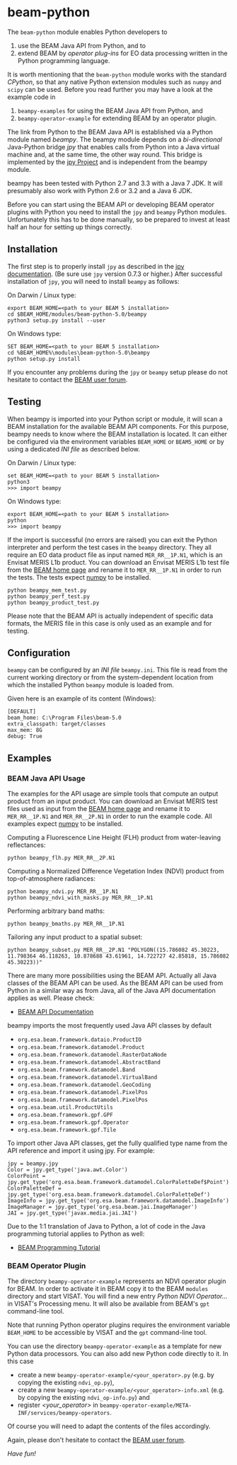 beam-python
===========

The `beam-python` module enables Python developers to

1. use the BEAM Java API from Python, and to
2. extend BEAM by *operator plug-ins* for EO data processing written in the Python programming language.

It is worth mentioning that the `beam-python` module works with the standard *CPython*, so that any native
Python extension modules such as `numpy` and `scipy` can be used. Before you read further you may have a look at the
example code in

1. `beampy-examples` for using the BEAM Java API from Python, and
2. `beampy-operator-example` for extending BEAM by an operator plugin.

The link from Python to the BEAM Java API is established via a Python module named *beampy*. The beampy module
depends on a *bi-directional* Java-Python bridge *jpy* that enables calls from Python into a Java virtual machine
and, at the same time, the other way round. This bridge is implemented by the [jpy Project](https://github.com/bcdev/jpy)
and is independent from the beampy module.

beampy has been tested with Python 2.7 and 3.3 with a Java 7 JDK. It will presumably also work with Python 2.6 or 3.2 
and a Java 6 JDK.

Before you can start using the BEAM API or developing BEAM operator plugins with Python you need
to install the `jpy` and `beampy` Python modules. Unfortunately this has to be done manually, so be 
prepared to invest at least half an hour for setting up things correctly.

Installation
------------

The first step is to properly install `jpy` as described in the [jpy documentation](http://jpy.readthedocs.org/en/latest/install.html).
(Be sure use `jpy` version 0.7.3 or higher.) After successful installation of `jpy`, you will need to install `beampy` as follows:

On Darwin / Linux type:

    export BEAM_HOME=<path to your BEAM 5 installation>
    cd $BEAM_HOME/modules/beam-python-5.0/beampy
    python3 setup.py install --user

On Windows type:

    SET BEAM_HOME=<path to your BEAM 5 installation>
    cd %BEAM_HOME%\modules\beam-python-5.0\beampy
    python setup.py install

If you encounter any problems during the `jpy` or `beampy` setup please do not hesitate to contact the
[BEAM user forum](http://www.brockmann-consult.de/cms/web/beam/forum).

Testing
-------

When beampy is imported into your Python script or module, it will scan a BEAM installation for the available
BEAM API components. For this purpose, beampy needs to know where the BEAM installation is located. It can either be
configured via the environment variables `BEAM_HOME` or `BEAM5_HOME` or by using a dedicated *INI file* as described
below.

On Darwin / Linux type:

    set BEAM_HOME=<path to your BEAM 5 installation>
    python3
    >>> import beampy

On Windows type:

    export BEAM_HOME=<path to your BEAM 5 installation>
    python
    >>> import beampy

If the import is successful (no errors are raised) you can exit the Python interpreter and perform the test cases in the `beampy` directory.
They all require an EO data product file as input named `MER_RR__1P.N1`, which is an Envisat MERIS L1b product.
You can download an Envisat MERIS L1b test file from the
[BEAM home page](http://www.brockmann-consult.de/cms/web/beam/meris-products)
and rename it to `MER_RR__1P.N1` in order to run the tests. The tests expect [numpy](http://www.numpy.org/) to be installed. 

    python beampy_mem_test.py
    python beampy_perf_test.py
    python beampy_product_test.py

Please note that the BEAM API is actually independent of specific data formats, the MERIS file in this case
is only used as an example and for testing.

Configuration
-------------

`beampy` can be configured by an *INI file* `beampy.ini`. This file is read from the current working directory
or from the system-dependent location from which the installed Python `beampy` module is loaded from.

Given here is an example of its content (Windows):

    [DEFAULT]
    beam_home: C:\Program Files\beam-5.0
    extra_classpath: target/classes
    max_mem: 8G
    debug: True

Examples
--------


### BEAM Java API Usage

The examples for the API usage are simple tools that compute an output product from an input product.
You can download an Envisat MERIS test files used as input from the
[BEAM home page](http://www.brockmann-consult.de/cms/web/beam/meris-products)
and rename it to `MER_RR__1P.N1` and `MER_RR__2P.N1` in order to run the example code.
All examples expect [numpy](http://www.numpy.org/) to be installed. 

Computing a Fluorescence Line Height (FLH) product from water-leaving reflectances:

    python beampy_flh.py MER_RR__2P.N1

Computing a Normalized Difference Vegetation Index (NDVI) product from top-of-atmosphere radiances:

    python beampy_ndvi.py MER_RR__1P.N1
    python beampy_ndvi_with_masks.py MER_RR__1P.N1

Performing arbitrary band maths:

    python beampy_bmaths.py MER_RR__1P.N1

Tailoring any input product to a spatial subset:

    python beampy_subset.py MER_RR__2P.N1 "POLYGON((15.786082 45.30223, 11.798364 46.118263, 10.878688 43.61961, 14.722727 42.85818, 15.786082 45.30223))"


There are many more possibilities using the BEAM API. Actually all Java classes of the BEAM API can be used.
As the BEAM API can be used from Python in a similar way as from Java, all of the Java API documentation applies as well.
Please check:

* [BEAM API Documentation](http://www.brockmann-consult.de/beam/doc/apidocs/index.html)

beampy imports the most frequently used Java API classes by default
 
* `org.esa.beam.framework.dataio.ProductIO`
* `org.esa.beam.framework.datamodel.Product`
* `org.esa.beam.framework.datamodel.RasterDataNode`
* `org.esa.beam.framework.datamodel.AbstractBand`
* `org.esa.beam.framework.datamodel.Band`
* `org.esa.beam.framework.datamodel.VirtualBand`
* `org.esa.beam.framework.datamodel.GeoCoding`
* `org.esa.beam.framework.datamodel.PixelPos`
* `org.esa.beam.framework.datamodel.PixelPos`
* `org.esa.beam.util.ProductUtils`
* `org.esa.beam.framework.gpf.GPF`
* `org.esa.beam.framework.gpf.Operator`
* `org.esa.beam.framework.gpf.Tile`

To import other Java API classes, get the fully qualified type name from the API reference and import it using jpy. 
For example:

    jpy = beampy.jpy
    Color = jpy.get_type('java.awt.Color')
    ColorPoint = jpy.get_type('org.esa.beam.framework.datamodel.ColorPaletteDef$Point')
    ColorPaletteDef = jpy.get_type('org.esa.beam.framework.datamodel.ColorPaletteDef')
    ImageInfo = jpy.get_type('org.esa.beam.framework.datamodel.ImageInfo')
    ImageManager = jpy.get_type('org.esa.beam.jai.ImageManager')
    JAI = jpy.get_type('javax.media.jai.JAI')
    
Due to the 1:1 translation of Java to Python, a lot of code in the Java programming tutorial applies to 
Python as well:

* [BEAM Programming Tutorial](http://www.brockmann-consult.de/beam-wiki/display/BEAM/BEAM+4+Programming+Tutorial)

### BEAM Operator Plugin

The directory `beampy-operator-example` represents an NDVI operator plugin for BEAM. In order to activate it in BEAM
copy it to the BEAM `modules` directory and start VISAT. You will find a new entry *Python NDVI Operator...*
in VISAT's Processing menu. It will also be available from BEAM's `gpt` command-line tool.

Note that running Python operator plugins requires the environment variable `BEAM_HOME` to be accessible by VISAT
and the `gpt` command-line tool.

You can use the directory `beampy-operator-example` as a template for new Python data processors. You can also
add new Python code directly to it. In this case

* create a new `beampy-operator-example/<your_operator>.py` (e.g. by copying the existing `ndvi_op.py`),
* create a new `beampy-operator-example/<your_operator>-info.xml` (e.g. by copying the existing `ndvi_op-info.py`) and
* register *<your_operator>* in `beampy-operator-example/META-INF/services/beampy-operators`.

Of course you will need to adapt the contents of the files accordingly.

Again, please don't hesitate to contact the
[BEAM user forum](http://www.brockmann-consult.de/cms/web/beam/forum).

*Have fun!*
